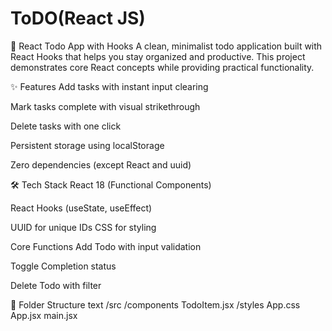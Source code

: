 # ToDO(React JS)
📝 React Todo App with Hooks
A clean, minimalist todo application built with React Hooks that helps you stay organized and productive. This project demonstrates core React concepts while providing practical functionality.

✨ Features
Add tasks with instant input clearing

Mark tasks complete with visual strikethrough

Delete tasks with one click

Persistent storage using localStorage


Zero dependencies (except React and uuid)

🛠️ Tech Stack
React 18 (Functional Components)

React Hooks (useState, useEffect)

UUID for unique IDs
CSS for styling

Core Functions
Add Todo with input validation

Toggle Completion status

Delete Todo with filter

🧰 Folder Structure
text
/src
  /components
    TodoItem.jsx
  /styles
    App.css
  App.jsx
  main.jsx

